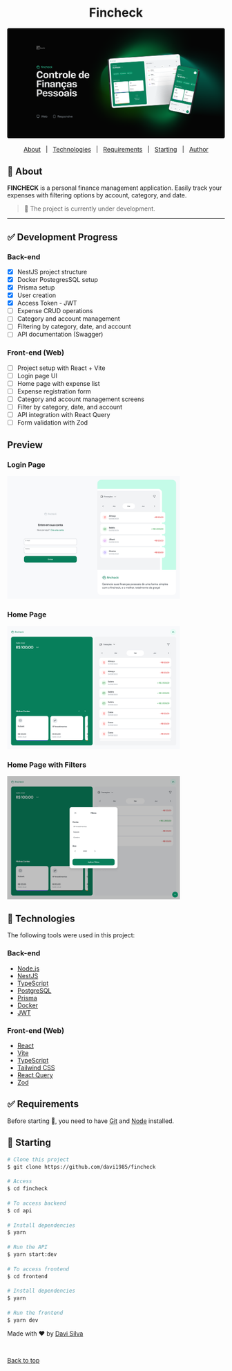 <h1 align="center">Fincheck</h1>
<img src="./screenshots/preview.png" alt="preview">

<p align="center">
  <a href="#dart-about">About</a> &#xa0; | &#xa0; 
  <a href="#rocket-technologies">Technologies</a> &#xa0; | &#xa0;
  <a href="#white_check_mark-requirements">Requirements</a> &#xa0; | &#xa0;
  <a href="#checkered_flag-starting">Starting</a> &#xa0; | &#xa0;
  <a href="https://github.com/davi1985" target="_blank">Author</a>
</p>

## :dart: About

**FINCHECK** is a personal finance management application. Easily track your expenses with filtering options by account, category, and date.

> 🚧 The project is currently under development.

---

## ✅ Development Progress

### Back-end

- [x] NestJS project structure
- [x] Docker PostegresSQL setup
- [x] Prisma setup
- [x] User creation
- [x] Access Token - JWT
- [ ] Expense CRUD operations
- [ ] Category and account management
- [ ] Filtering by category, date, and account
- [ ] API documentation (Swagger)

### Front-end (Web)

- [ ] Project setup with React + Vite
- [ ] Login page UI
- [ ] Home page with expense list
- [ ] Expense registration form
- [ ] Category and account management screens
- [ ] Filter by category, date, and account
- [ ] API integration with React Query
- [ ] Form validation with Zod

## Preview

### Login Page

<img src="./screenshots/login.jpg"  alt="Login Preview" width="400px">

### Home Page

<img img src="./screenshots/home.jpg"  alt="Home Preview" width="400px">

### Home Page with Filters

<img  src="./screenshots/modal.png"  alt="Filtered Home Preview" width="400px">

## :rocket: Technologies

The following tools were used in this project:

### Back-end

- [Node.js](https://nodejs.org/en/)
- [NestJS](https://nestjs.com/)
- [TypeScript](https://www.typescriptlang.org/)
- [PostgreSQL](https://www.postgresql.org/)
- [Prisma](https://www.prisma.io/)
- [Docker](https://www.docker.com/)
- [JWT](https://jwt.io/)

### Front-end (Web)

- [React](https://reactjs.org/)
- [Vite](https://vitejs.dev/)
- [TypeScript](https://www.typescriptlang.org/)
- [Tailwind CSS](https://tailwindcss.com/)
- [React Query](https://tanstack.com/query/latest)
- [Zod](https://zod.dev/)

## :white_check_mark: Requirements

Before starting :checkered_flag:, you need to have [Git](https://git-scm.com) and [Node](https://nodejs.org/en/) installed.

## :checkered_flag: Starting

```bash
# Clone this project
$ git clone https://github.com/davi1985/fincheck

# Access
$ cd fincheck

# To access backend
$ cd api

# Install dependencies
$ yarn

# Run the API
$ yarn start:dev

# To access frontend
$ cd frontend

# Install dependencies
$ yarn

# Run the frontend
$ yarn dev
```

Made with :heart: by <a href="https://github.com/davi1985" target="_blank">Davi Silva</a>

&#xa0;

<a href="#top">Back to top</a>
